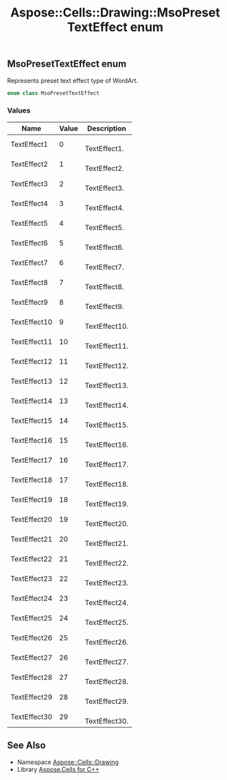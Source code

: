 ﻿---
title: Aspose::Cells::Drawing::MsoPresetTextEffect enum
linktitle: MsoPresetTextEffect
second_title: Aspose.Cells for C++ API Reference
description: 'Aspose::Cells::Drawing::MsoPresetTextEffect enum. Represents preset text effect type of WordArt in C++.'
type: docs
weight: 10100
url: /cpp/aspose.cells.drawing/msopresettexteffect/
---
## MsoPresetTextEffect enum


Represents preset text effect type of WordArt.

```cpp
enum class MsoPresetTextEffect
```

### Values

| Name | Value | Description |
| --- | --- | --- |
| TextEffect1 | 0 | <br>TextEffect1. |
| TextEffect2 | 1 | <br>TextEffect2. |
| TextEffect3 | 2 | <br>TextEffect3. |
| TextEffect4 | 3 | <br>TextEffect4. |
| TextEffect5 | 4 | <br>TextEffect5. |
| TextEffect6 | 5 | <br>TextEffect6. |
| TextEffect7 | 6 | <br>TextEffect7. |
| TextEffect8 | 7 | <br>TextEffect8. |
| TextEffect9 | 8 | <br>TextEffect9. |
| TextEffect10 | 9 | <br>TextEffect10. |
| TextEffect11 | 10 | <br>TextEffect11. |
| TextEffect12 | 11 | <br>TextEffect12. |
| TextEffect13 | 12 | <br>TextEffect13. |
| TextEffect14 | 13 | <br>TextEffect14. |
| TextEffect15 | 14 | <br>TextEffect15. |
| TextEffect16 | 15 | <br>TextEffect16. |
| TextEffect17 | 16 | <br>TextEffect17. |
| TextEffect18 | 17 | <br>TextEffect18. |
| TextEffect19 | 18 | <br>TextEffect19. |
| TextEffect20 | 19 | <br>TextEffect20. |
| TextEffect21 | 20 | <br>TextEffect21. |
| TextEffect22 | 21 | <br>TextEffect22. |
| TextEffect23 | 22 | <br>TextEffect23. |
| TextEffect24 | 23 | <br>TextEffect24. |
| TextEffect25 | 24 | <br>TextEffect25. |
| TextEffect26 | 25 | <br>TextEffect26. |
| TextEffect27 | 26 | <br>TextEffect27. |
| TextEffect28 | 27 | <br>TextEffect28. |
| TextEffect29 | 28 | <br>TextEffect29. |
| TextEffect30 | 29 | <br>TextEffect30. |

## See Also

* Namespace [Aspose::Cells::Drawing](../)
* Library [Aspose.Cells for C++](../../)
